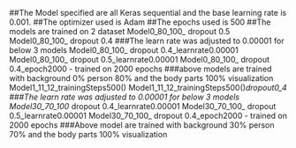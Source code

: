 ##The Model specified are all Keras sequential and the base learning rate is 0.001.
##The optimizer used is Adam
##The epochs used is 500
##The models are trained on 2 dataset 
Model0_80_100_ dropout 0.5 
Model0_80_100_ dropout 0.4
###The learn rate was adjusted to 0.00001 for below 3 models
Model0_80_100_ dropout 0.4_learnrate0.00001
Model0_80_100_ dropout 0.5_learnrate0.00001
Model0_80_100_ dropout 0.4_epoch2000 - trained on 2000 epochs
###above models are trained with background 0% person 80% and the body parts 100% visualization
Model1_11_12_trainingSteps500()
Model1_11_12_trainingSteps500()_dropout0_4
###The learn rate was adjusted to 0.00001 for below 3 models
Model30_70_100_ dropout 0.4_learnrate0.00001
Model30_70_100_ dropout 0.5_learnrate0.00001
Model30_70_100_ dropout 0.4_epoch2000 - trained on 2000 epochs
###Above model are trained with background 30% person 70% and the body parts 100% visualization